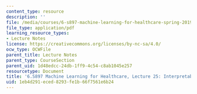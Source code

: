 ```yaml
---
content_type: resource
description: ''
file: /media/courses/6-s897-machine-learning-for-healthcare-spring-2019/1eb4d291eced8293fe1b66f7561e6b24_MIT6_S897S19_lec25.pdf
file_type: application/pdf
learning_resource_types:
- Lecture Notes
license: https://creativecommons.org/licenses/by-nc-sa/4.0/
ocw_type: OCWFile
parent_title: Lecture Notes
parent_type: CourseSection
parent_uid: 1d48edcc-24db-1ff9-4c54-c8ab1045e257
resourcetype: Document
title: '6.S897 Machine Learning for Healthcare, Lecture 25: Interpretability'
uid: 1eb4d291-eced-8293-fe1b-66f7561e6b24
---
```

